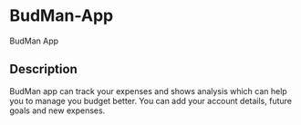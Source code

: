 # BudMan-App

BudMan App

## Description
BudMan app can track your expenses and shows analysis which can help you to manage you budget better.
You can add your account details, future goals and new expenses.

